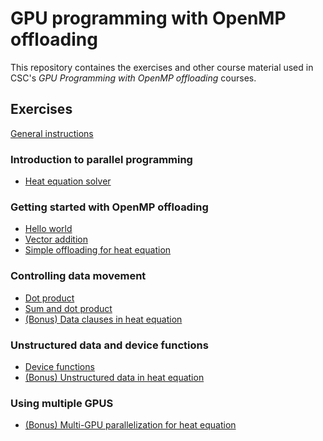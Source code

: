 # GPU programming with OpenMP offloading

This repository containes the exercises and other course material used in
CSC's *GPU Programming with OpenMP offloading* courses. 

## Exercises

[General instructions](exercise-instructions.md)

### Introduction to parallel programming

- [Heat equation solver](exercises/heat-cpu/)

### Getting started with OpenMP offloading

- [Hello world](exercises/hello-world/)
- [Vector addition](exercises/vector-sum/)
- [Simple offloading for heat equation](exercises/heat-equation/README-basic.md)

### Controlling data movement

- [Dot product](exercises/dot-product/)
- [Sum and dot product](exercises/sum-dot/)
- [(Bonus) Data clauses in heat equation](heat-equation/README-data.md)

### Unstructured data and device functions

- [Device functions](exercises/gpu-functions/)
- [(Bonus) Unstructured data in heat equation](heat-equation/README-unstructured.md)

### Using multiple GPUS

- [(Bonus) Multi-GPU parallelization for heat equation](heat-equation/README-multi-gpu.md)

